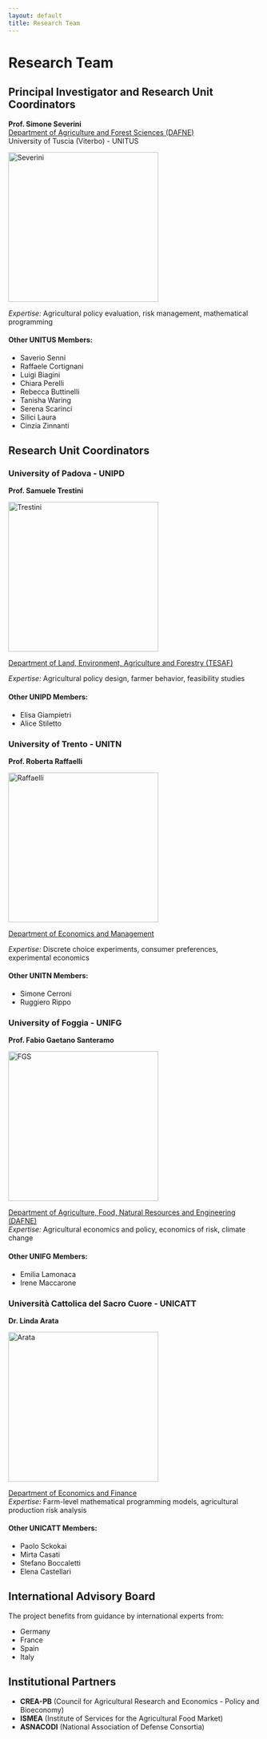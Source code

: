 ```yaml
---
layout: default
title: Research Team
---
```


# Research Team

## Principal Investigator and Research Unit Coordinators

**Prof. Simone Severini**    
[Department of Agriculture and Forest Sciences (DAFNE)](https://www.unitus.it/en/departments/dafne/)    
University of Tuscia (Viterbo) - UNITUS

<img src="https://github.com/user-attachments/assets/ac4981de-9316-4e29-bab1-0ac52c95dadd" alt="Severini" width="300" height="300">      

*Expertise:* Agricultural policy evaluation, risk management, mathematical programming

####  Other UNITUS Members: ####  
- Saverio Senni
- Raffaele Cortignani
- Luigi Biagini
- Chiara Perelli
- Rebecca Buttinelli
- Tanisha Waring
- Serena Scarinci
- Silici Laura
- Cinzia Zinnanti


## Research Unit Coordinators

### University of Padova - UNIPD
**Prof. Samuele Trestini**  


<img src="https://github.com/user-attachments/assets/03f1ea22-d58e-4d34-bed4-e8a9856bd992" alt="Trestini" width="300" height="300">    

[Department of Land, Environment, Agriculture and Forestry (TESAF)](https://alpinenetwork.org/en/dipartimento-territorio-e-sistemi-agroforestali-tesaf-universita-di-padova/#:~:text=The%20Department%20TESAF%20is%20a%20multidisciplinary%20structure%20acting,resources%2C%20mechanization%20in%20agriculture%20and%20forestry%20and%20phytopathology)  

*Expertise:* Agricultural policy design, farmer behavior, feasibility studies

####  Other UNIPD Members: ####  
- Elisa Giampietri
- Alice Stiletto

### University of Trento - UNITN
**Prof. Roberta Raffaelli** 

<img src="https://github.com/user-attachments/assets/305e6f10-4199-45c0-93d2-65d47331603b" alt="Raffaelli" width="300" height="300">   

[Department of Economics and Management](https://www.economia.unitn.it/en)  
  
*Expertise:* Discrete choice experiments, consumer preferences, experimental economics

####  Other UNITN Members: ####  
- Simone Cerroni
- Ruggiero Rippo

### University of Foggia - UNIFG
**Prof. Fabio Gaetano Santeramo** 

<img src="https://github.com/user-attachments/assets/3659fdad-15cc-4d27-adf9-bd4846e24189" alt="FGS" width="300" height="300">   

[Department of Agriculture, Food, Natural Resources and Engineering (DAFNE)](https://www.agraria.unifg.it/en)  
*Expertise:* Agricultural economics and policy, economics of risk, climate change

####  Other UNIFG Members: ####  
- Emilia Lamonaca
- Irene Maccarone

### Università Cattolica del Sacro Cuore - UNICATT
**Dr. Linda Arata**  


 <img src="https://github.com/user-attachments/assets/0ccc828c-a1ce-45b1-bffa-df93474a614e" alt="Arata" width="300" height="300">  


[Department of Economics and Finance](https://dipartimenti.unicatt.it/defin?rdeLocaleAttr=en)  
*Expertise:* Farm-level mathematical programming models, agricultural production risk analysis
####  Other UNICATT Members: ####  
- Paolo Sckokai
- Mirta Casati
- Stefano Boccaletti
- Elena Castellari




## International Advisory Board

The project benefits from guidance by international experts from:
- Germany
- France  
- Spain
- Italy

## Institutional Partners

- **CREA-PB** (Council for Agricultural Research and Economics - Policy and Bioeconomy)
- **ISMEA** (Institute of Services for the Agricultural Food Market)
- **ASNACODI** (National Association of Defense Consortia)
